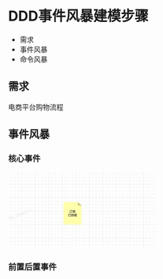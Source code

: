 # DDD事件风暴建模步骤

* 需求
* 事件风暴
* 命令风暴

## 需求
电商平台购物流程

## 事件风暴

### 核心事件
![核心事件](../docs/eventstorm_1.png)


### 前置后置事件
